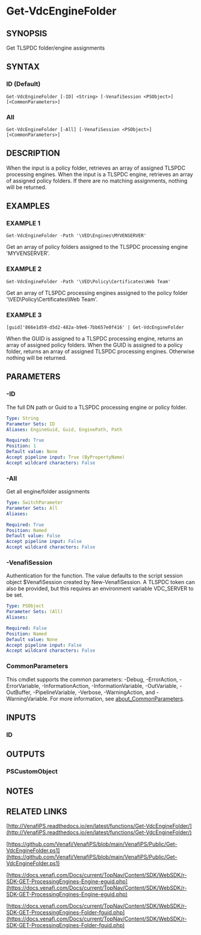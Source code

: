 # Get-VdcEngineFolder

## SYNOPSIS
Get TLSPDC folder/engine assignments

## SYNTAX

### ID (Default)
```
Get-VdcEngineFolder [-ID] <String> [-VenafiSession <PSObject>] [<CommonParameters>]
```

### All
```
Get-VdcEngineFolder [-All] [-VenafiSession <PSObject>] [<CommonParameters>]
```

## DESCRIPTION
When the input is a policy folder, retrieves an array of assigned TLSPDC processing engines.
When the input is a TLSPDC engine, retrieves an array of assigned policy folders.
If there are no matching assignments, nothing will be returned.

## EXAMPLES

### EXAMPLE 1
```
Get-VdcEngineFolder -Path '\VED\Engines\MYVENSERVER'
```

Get an array of policy folders assigned to the TLSPDC processing engine 'MYVENSERVER'.

### EXAMPLE 2
```
Get-VdcEngineFolder -Path '\VED\Policy\Certificates\Web Team'
```

Get an array of TLSPDC processing engines assigned to the policy folder '\VED\Policy\Certificates\Web Team'.

### EXAMPLE 3
```
[guid]'866e1d59-d5d2-482a-b9e6-7bb657e0f416' | Get-VdcEngineFolder
```

When the GUID is assigned to a TLSPDC processing engine, returns an array of assigned policy folders.
When the GUID is assigned to a policy folder, returns an array of assigned TLSPDC processing engines.
Otherwise nothing will be returned.

## PARAMETERS

### -ID
The full DN path or Guid to a TLSPDC processing engine or policy folder.

```yaml
Type: String
Parameter Sets: ID
Aliases: EngineGuid, Guid, EnginePath, Path

Required: True
Position: 1
Default value: None
Accept pipeline input: True (ByPropertyName)
Accept wildcard characters: False
```

### -All
Get all engine/folder assignments

```yaml
Type: SwitchParameter
Parameter Sets: All
Aliases:

Required: True
Position: Named
Default value: False
Accept pipeline input: False
Accept wildcard characters: False
```

### -VenafiSession
Authentication for the function.
The value defaults to the script session object $VenafiSession created by New-VenafiSession.
A TLSPDC token can also be provided, but this requires an environment variable VDC_SERVER to be set.

```yaml
Type: PSObject
Parameter Sets: (All)
Aliases:

Required: False
Position: Named
Default value: None
Accept pipeline input: False
Accept wildcard characters: False
```

### CommonParameters
This cmdlet supports the common parameters: -Debug, -ErrorAction, -ErrorVariable, -InformationAction, -InformationVariable, -OutVariable, -OutBuffer, -PipelineVariable, -Verbose, -WarningAction, and -WarningVariable. For more information, see [about_CommonParameters](http://go.microsoft.com/fwlink/?LinkID=113216).

## INPUTS

### ID
## OUTPUTS

### PSCustomObject
## NOTES

## RELATED LINKS

[http://VenafiPS.readthedocs.io/en/latest/functions/Get-VdcEngineFolder/](http://VenafiPS.readthedocs.io/en/latest/functions/Get-VdcEngineFolder/)

[https://github.com/Venafi/VenafiPS/blob/main/VenafiPS/Public/Get-VdcEngineFolder.ps1](https://github.com/Venafi/VenafiPS/blob/main/VenafiPS/Public/Get-VdcEngineFolder.ps1)

[https://docs.venafi.com/Docs/current/TopNav/Content/SDK/WebSDK/r-SDK-GET-ProcessingEngines-Engine-eguid.php](https://docs.venafi.com/Docs/current/TopNav/Content/SDK/WebSDK/r-SDK-GET-ProcessingEngines-Engine-eguid.php)

[https://docs.venafi.com/Docs/current/TopNav/Content/SDK/WebSDK/r-SDK-GET-ProcessingEngines-Folder-fguid.php](https://docs.venafi.com/Docs/current/TopNav/Content/SDK/WebSDK/r-SDK-GET-ProcessingEngines-Folder-fguid.php)

